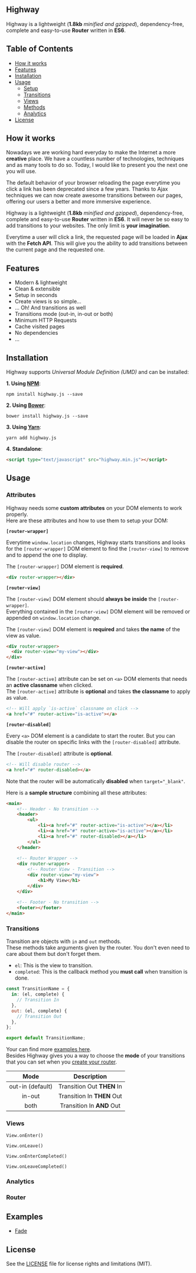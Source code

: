 ## Highway

Highway is a lightweight (**1.8kb** *minified and gzipped*), dependency-free, complete and easy-to-use **Router** written in **ES6**.

## Table of Contents

- [How it works](#how-it-works)
- [Features](#features)
- [Installation](#installation)
- [Usage](#usage)
	- [Setup](#setup)
	- [Transitions](#transitions)
	- [Views](#views)
	- [Methods](#methods)
	- [Analytics](#analytics)
- [License](#license)

## How it works

Nowadays we are working hard everyday to make the Internet a more **creative** place. We have a countless number of technologies, techniques and as many tools to do so. Today, I would like to present you the next one you will use.

The default behavior of your browser reloading the page everytime you click a link has been deprecated since a few years. Thanks to Ajax techniques we can now create awesome transitions between our pages, offering our users a better and more immersive experience.

Highway is a lightweight (**1.8kb** *minified and gzipped*), dependency-free, complete and easy-to-use **Router** written in **ES6**. It will never be so easy to add transitions to your websites. The only limit is **your imagination**.

Everytime a user will click a link, the requested page will be loaded in **Ajax** with the **Fetch API**. This will give you the ability to add transitions between the current page and the requested one.

## Features

- Modern & lightweight
- Clean & extensible
- Setup in seconds
- Create views is so simple...
- ... Oh! And transitions as well
- Transitions mode (out-in, in-out or both)
- Minimum HTTP Requests
- Cache visited pages
- No dependencies
- ...


## Installation

Highway supports *Universal Module Definition (UMD)* and can be installed:

**1. Using [NPM](https://www.npmjs.com/get-npm)**:

```
npm install highway.js --save
```

**2. Using [Bower](https://bower.io/)**:

```
bower install highway.js --save
```

**3. Using [Yarn](https://yarnpkg.com/en/)**:

```
yarn add highway.js
```

**4. Standalone**:

```html
<script type="text/javascript" src="highway.min.js"></script>
```

## Usage
### Attributes

Highway needs some **custom attributes** on your DOM elements to work properly.  
Here are these attributes and how to use them to setup your DOM:

**`[router-wrapper]`**

Everytime `window.location` changes, Highway starts transitions and looks for the `[router-wrapper]` DOM element to find the `[router-view]` to remove and to append the one to display.

The `[router-wrapper]` DOM element is **required**.

```html
<div router-wrapper></div>
```

**`[router-view]`**

The `[router-view]` DOM element should **always be inside** the `[router-wrapper]`.  
Everything contained in the `[router-view]` DOM element will be removed or appended on `window.location` change.
 
The `[router-view]` DOM element is **required** and takes **the name** of the view as value.

```html
<div router-wrapper>
  <div router-view="my-view"></div>
</div>
``` 

**`[router-active]`**

The `[router-active]` attribute can be set on `<a>` DOM elements that needs an **active classname** when clicked.  
The `[router-active]` attribute is **optional** and takes **the classname** to apply as value.

```html
<!-- Will apply `is-active` classname on click -->
<a href="#" router-active="is-active"></a>
``` 

**`[router-disabled]`**

Every `<a>` DOM element is a candidate to start the router. But you can disable the router on specific links with the `[router-disabled]` attribute.

The `[router-disabled]` attribute is **optional**.

```html
<!-- Will disable router -->
<a href="#" router-disabled></a>
```

Note that the router will be automatically **disabled** when `target="_blank"`.

Here is a **sample structure** combining all these attributes:

```html
<main>
	<!-- Header - No transition -->
	<header>
		<ul>
			<li><a href="#" router-active="is-active"></a></li>
			<li><a href="#" router-active="is-active"></a></li>
			<li><a href="#" router-disabled></a></li>
		</ul>
	</header>
	
	<!-- Router Wrapper -->
	<div router-wrapper>
		<!-- Router View - Transition -->
		<div router-view="my-view">
			<h1>My View</h1>
		</div>
	</div>
	
	<!-- Footer - No transition -->
	<footer></footer>
</main>
```

### Transitions

Transition are objects with `in` and `out` methods.  
These methods take arguments given by the router. You don't even need to care about them but don't forget them.

- `el`: This is the view to transition.
- `completed`: This is the callback method you **must call** when transition is done.

```js
const TransitionName = {
  in: (el, complete) {
  	// Transition In
  },
  out: (el, complete) {
  	// Transition Out
  },
};

export default TransitionName;
```

Your can find more [examples here](#examples).  
Besides Highway gives you a way to choose the **mode** of your transitions that you can set when you [create your router](#router).

| Mode              | Description                |
|:-----------------:|:--------------------------:|
| out-in (default)  | Transition Out **THEN** In |
| in-out            | Transition In **THEN** Out |
| both              | Transition In **AND** Out  |

### Views

`View.onEnter()`

`View.onLeave()`

`View.onEnterCompleted()`

`View.onLeaveCompleted()`

### Analytics

### Router

## Examples

- [Fade](https://github.com/Anthodpnt/Highway/tree/master/examples/fade)

## License

See the [LICENSE](https://github.com/Anthodpnt/Highway/blob/master/LICENSE.md) file for license rights and limitations (MIT).